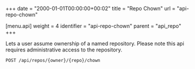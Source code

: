 +++
date = "2000-01-01T00:00:00+00:02"
title = "Repo Chown"
url = "api-repo-chown"

[menu.api]
  weight = 4
  identifier = "api-repo-chown"
  parent = "api_repo"
+++

Lets a user assume ownership of a named repository.
Please note this api requires administrative access to the repository.

```text
POST /api/repos/{owner}/{repo}/chown
```
